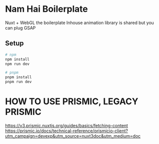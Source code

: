 # Nam Hai Boilerplate

Nuxt + WebGL the boilerplate
Inhouse animation library is shared but you can plug GSAP

## Setup

```bash
# npm
npm install
npm run dev

# pnpm
pnpm install
pnpm run dev
```

# HOW TO USE PRISMIC, LEGACY PRISMIC
https://v3.prismic.nuxtjs.org/guides/basics/fetching-content
https://prismic.io/docs/technical-reference/prismicio-client?utm_campaign=devexp&utm_source=nuxt3doc&utm_medium=doc